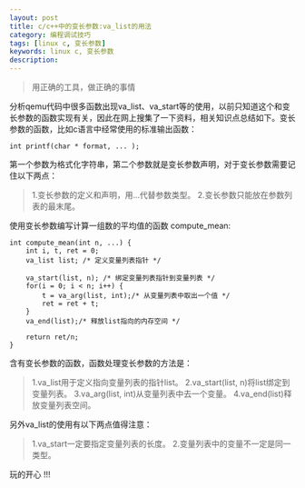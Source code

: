 ```yaml
---
layout: post
title: c/c++中的变长参数:va_list的用法
category: 编程调试技巧
tags: [linux c, 变长参数]
keywords: linux c, 变长参数
description: 
---
```


> 用正确的工具，做正确的事情

分析qemu代码中很多函数出现va_list、va_start等的使用，以前只知道这个和变长参数的函数实现有关，因此在网上搜集了一下资料，相关知识点总结如下。变长参数的函数，比如c语言中经常使用的标准输出函数：

	int printf(char * format, ... );

第一个参数为格式化字符串，第二个参数就是变长参数声明，对于变长参数需要记住以下两点：

> 1.变长参数的定义和声明，用...代替参数类型。
  2.变长参数只能放在参数列表的最末尾。

使用变长参数编写计算一组数的平均值的函数 compute_mean:

	int compute_mean(int n, ...) {
	    int i, t, ret = 0;
	    va_list list; /* 定义变量列表指针 */
	
	    va_start(list, n); /* 绑定变量列表指针到变量列表 */
	    for(i = 0; i < n; i++) {
	        t = va_arg(list, int);/* 从变量列表中取出一个值 */
	        ret = ret + t;
	    }
	    va_end(list);/* 释放list指向的内存空间 */
	
	    return ret/n;
	}


含有变长参数的函数，函数处理变长参数的方法是：

> 1.va_list用于定义指向变量列表的指针list。
  2.va_start(list, n)将list绑定到变量列表。
  3.va_arg(list, int)从变量列表中去一个变量。
  4.va_end(list)释放变量列表空间。

另外va_list的使用有以下两点值得注意：

> 1.va_start一定要指定变量列表的长度。
  2.变量列表中的变量不一定是同一类型。


玩的开心 !!!
